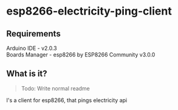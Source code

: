 # esp8266-electricity-ping-client

## Requirements

Arduino IDE - v2.0.3\
Boards Manager - esp8266 by ESP8266 Community v3.0.0


## What is it?

> Todo: Write normal readme

I's a client for esp8266, that pings electricity api 
